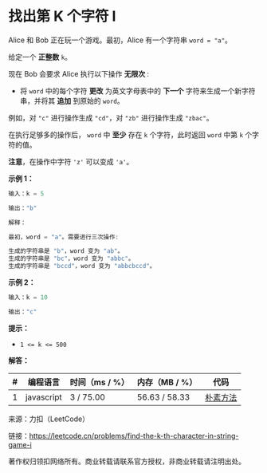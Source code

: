 # 找出第 K 个字符 I

Alice 和 Bob 正在玩一个游戏。最初，Alice 有一个字符串 `word = "a"`。

给定一个 **正整数** `k`。

现在 Bob 会要求 Alice 执行以下操作 **无限次** :

- 将 `word` 中的每个字符 **更改** 为英文字母表中的 **下一个** 字符来生成一个新字符串，并将其 **追加** 到原始的 `word`。

例如，对 `"c"` 进行操作生成 `"cd"`，对 `"zb"` 进行操作生成 `"zbac"`。

在执行足够多的操作后， `word` 中 **至少** 存在 `k` 个字符，此时返回 `word` 中第 `k` 个字符的值。

**注意**，在操作中字符 `'z'` 可以变成 `'a'`。

**示例 1：**

``` javascript
输入：k = 5

输出："b"

解释：

最初，word = "a"。需要进行三次操作:

生成的字符串是 "b"，word 变为 "ab"。
生成的字符串是 "bc"，word 变为 "abbc"。
生成的字符串是 "bccd"，word 变为 "abbcbccd"。
```

**示例 2：**

``` javascript
输入：k = 10

输出："c"
```

**提示：**

- `1 <= k <= 500`

**解答：**

**#**|**编程语言**|**时间（ms / %）**|**内存（MB / %）**|**代码**
------|----------|-----------------|----------------|--------
1|javascript|3 / 75.00|56.63 / 58.33|[朴素方法](./javascript/ac_v1.js)

来源：力扣（LeetCode）

链接：https://leetcode.cn/problems/find-the-k-th-character-in-string-game-i

著作权归领扣网络所有。商业转载请联系官方授权，非商业转载请注明出处。

